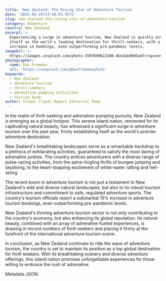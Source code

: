 ```yaml
---
title: 'New Zealand: The Rising Star of Adventure Tourism'
date: '2025-04-29T13:48:55.957Z'
slug: new-zealand-the-rising-star-of-adventure-tourism
category: Adventure
country: New Zealand
excerpt: >-
  Experiencing a surge in adventure tourism, New Zealand is quickly establishing
  itself as the world's leading destination for thrill-seekers, with a 15%
  increase in bookings, even outperforming pre-pandemic levels.
imageUrl: >-
  https://images.unsplash.com/photo-1507699622108-4be3abd695ad?crop=entropy&cs=tinysrgb&fit=max&fm=jpg&ixid=M3w3Mzk5OTB8MHwxfHNlYXJjaHwxfHxOZXclMjBaZWFsYW5kfGVufDB8MHx8fDE3NDYyNzU4NzN8MA&ixlib=rb-4.0.3&q=80&w=1080
photographer:
  name: Dan Freeman
  url: 'https://unsplash.com/@danfreemanphoto'
keywords:
  - New Zealand
  - adventure tourism
  - thrill-seekers
  - adrenaline-pumping activities
  - tourism boom
author: Global Travel Report Editorial Team
---
```

In the realm of thrill-seeking and adrenaline-pumping pursuits, New Zealand is emerging as a global hotspot. This serene island nation, renowned for its captivating natural beauty, has witnessed a significant surge in adventure tourism over the past year, firmly establishing itself as the world's premier adventure destination.

New Zealand's breathtaking landscapes serve as a remarkable backdrop to a plethora of exhilarating activities, guaranteed to satisfy the most daring of adrenaline junkies. The country entices adventurers with a diverse range of pulse-racing activities, from the spine-tingling thrills of bungee jumping and skydiving, to the heart-stopping excitement of white-water rafting and heli-skiing. 

The recent boom in adventure tourism is not just a testament to New Zealand's wild and diverse natural landscapes, but also to its robust tourism infrastructure and commitment to safe, regulated adventure sports. The country's tourism officials report a substantial 15% increase in adventure tourism bookings, even outperforming pre-pandemic levels.

New Zealand's thriving adventure tourism sector is not only contributing to the country's economy, but also enhancing its global reputation. Its natural beauty, combined with an array of adrenaline-fueled experiences, is drawing in record numbers of thrill-seekers and placing it firmly at the forefront of the international adventure tourism scene.

In conclusion, as New Zealand continues to ride the wave of adventure tourism, the country is set to maintain its position as a top global destination for thrill-seekers. With its breathtaking scenery and diverse adventure offerings, this island nation promises unforgettable experiences for those willing to embrace the rush of adrenaline.

Metadata JSON:
